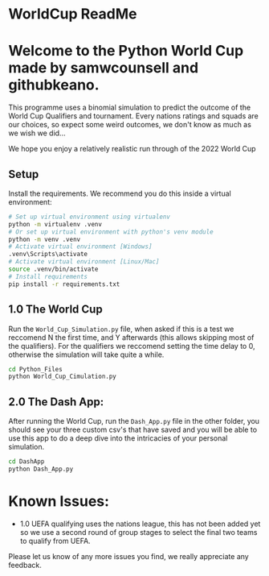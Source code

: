 # WorldCup ReadMe

# Welcome to the Python World Cup made by samwcounsell and githubkeano.

This programme uses a binomial simulation to predict the outcome of the World Cup Qualifiers and tournament. 
Every nations ratings and squads are our choices, so expect some weird outcomes, we don't know as much as we wish we did...

We hope you enjoy a relatively realistic run through of the 2022 World Cup

## Setup

Install the requirements. We recommend you do this inside a virtual environment:

```bash
# Set up virtual environment using virtualenv
python -m virtualenv .venv
# Or set up virtual environment with python's venv module
python -m venv .venv
# Activate virtual environment [Windows]
.venv\Scripts\activate
# Activate virtual environment [Linux/Mac]
source .venv/bin/activate
# Install requirements
pip install -r requirements.txt
```

## 1.0 The World Cup

Run the `World_Cup_Simulation.py` file, when asked if this is a test we reccomend N the first time, and Y afterwards (this allows skipping most of the qualifiers). For the qualifiers we reccomend setting the time delay to 0, otherwise the simulation will take quite a while.

```bash
cd Python_Files
python World_Cup_Cimulation.py
```

## 2.0 The Dash App:

After running the World Cup, run the `Dash_App.py` file in the other folder, you should see your three custom csv's that have saved and you will be able to use this app to do a deep dive into the intricacies of your personal simulation.

```bash
cd DashApp
python Dash_App.py
```

# Known Issues:
  - 1.0 UEFA qualifying uses the nations league, this has not been added yet so we use a second round of group stages to select the final two teams to qualify from UEFA.
  
Please let us know of any more issues you find, we really appreciate any feedback.
  
